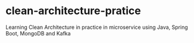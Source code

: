# clean-architecture-pratice
Learning Clean Architecture in practice in microservice using Java, Spring Boot, MongoDB and Kafka
